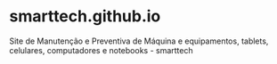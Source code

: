 # smarttech.github.io
Site de Manutenção e Preventiva de Máquina e equipamentos, tablets, celulares, computadores e notebooks - smarttech
